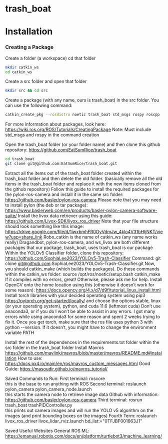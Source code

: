 # trash_boat

# Installation

### Creating a Package
Create a folder (a workspace)
cd that folder
```bash
mkdir catkin_ws
cd catkin_ws
```
Create a src folder and open that folder
```bash
mkdir src && cd src
```

Create a package (with any name, ours is trash_boat) in the src folder. You can use the following command:
```bash
catkin_create_pkg --rosdistro noetic trash_boat std_msgs rospy roscpp
```
For more information about packages, look here: https://wiki.ros.org/ROS/Tutorials/CreatingPackage 
Note: Must include std_msgs and rospy in the command creation

Open the trash_boat folder (or your folder name) and then clone this github repository: https://github.com/EatSumRice/trash_boat 
```bash
cd trash_boat
git clone git@github.com:EatSumRice/trash_boat.git
```

Extract all the items out of the trash_boat folder created within the trash_boat folder and then delete the old folder. (basically remove all the old items in the trash_boat folder and replace it with the new items cloned from the github repository)
Follow this guide to install the required packages for the pylon-ros-camera and install it in the same src folder: https://github.com/basler/pylon-ros-camera 
Please note that you may need to install pylon (the deb or tar package): https://www.baslerweb.com/en/products/basler-pylon-camera-software-suite/ 
Install the livox data retriever using this guide: https://github.com/Livox-SDK/livox_ros_driver 
Note that your file structure should look something like this image:
https://drive.google.com/file/d/1iwxbmhFR0OyVdmJw_4klo4V31bHIjNKT/view?usp=share_link 
Robo_catkin is the name of catkin_ws (any name works really)
Dragandbot, pylon-ros-camera, and ws_livox are both different packages that our package, trash_boat, uses
trash_boat is our package 
Within the YOLOv5 Classifier folder, clone this repository:
https://github.com/SophiaLee2023/YOLOv5-Trash-Classifier
Command: 
git clone git@github.com:SophiaLee2023/YOLOv5-Trash-Classifier.git 
Now, you should catkin_make (which builds the packages). Do these commands within the catkin_ws folder:
source /opt/ros/noetic/setup.bash
catkin_make
If it compiles with no errors, great! Otherwise, please ask me for help.
Install OpenCV onto the home location using this (otherwise it doesn’t work for some reason): https://docs.opencv.org/4.x/d7/d9f/tutorial_linux_install.html 
Install torch libraries with your decided operating system using pip3
https://pytorch.org/get-started/locally/ and choose the options stable, linux (or your operating system), python, and cuda 11.6 (leftmost cuda)
Don’t use anaconda3, or if you do I won’t be able to assist in any errors. I got many errors while using anaconda3 for some reason and spent 2 weeks trying to fix it.
Once you get torch, make sure that the ros file uses python 3 with python --version. If it doesn’t, you might have to change the environment variable PATH


Install the rest of the dependences in the requirements.txt folder within the src folder in the trash_boat folder
Install Mavros
https://github.com/mavlink/mavros/blob/master/mavros/README.md#installation 
How to use: https://docs.px4.io/main/en/ros/mavros_custom_messages.html 
Good Guide: https://masoudir.github.io/mavros_tutorial/ 



Saved Commands to Run: 
First terminal: roscore		
this is the base to run anything with ROS
Second terminal: roslaunch pylon_camera pylon_camera_node.launch		
this starts the camera node to retrieve image data
Github with information: https://github.com/basler/pylon-ros-camera 
Third terminal: rosrun trash_boat trashPIDController.py		
this prints out camera images and will run the YOLO v5 algorithm on the images (and print bounding boxes on the images)
Fourth Term:  roslaunch livox_ros_driver livox_lidar_rviz.launch bd_list:="0TFJBF001663J1"

Saved Useful Websites
General ROS ML: https://emanual.robotis.com/docs/en/platform/turtlebot3/machine_learning/ 
